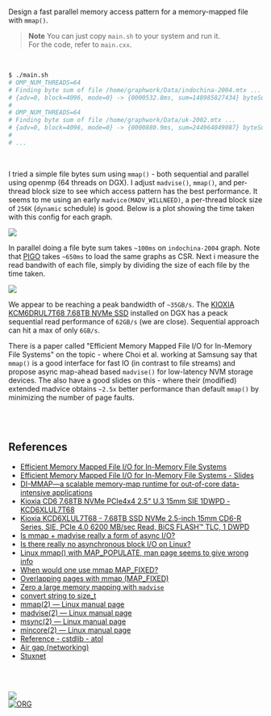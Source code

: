 Design a fast parallel memory access pattern for a memory-mapped file with `mmap()`.

> **Note**
> You can just copy `main.sh` to your system and run it. \
> For the code, refer to `main.cxx`.

<br>

```bash
$ ./main.sh
# OMP_NUM_THREADS=64
# Finding byte sum of file /home/graphwork/Data/indochina-2004.mtx ...
# {adv=0, block=4096, mode=0} -> {0000532.8ms, sum=148985827434} byteSum
#
# OMP_NUM_THREADS=64
# Finding byte sum of file /home/graphwork/Data/uk-2002.mtx ...
# {adv=0, block=4096, mode=0} -> {0000880.9ms, sum=244964049087} byteSum
#
# ...
```

<br>

I tried a simple file bytes sum using `mmap()` - both sequential and parallel using openmp (64 threads on DGX). I adjust `madvise()`, `mmap()`, and per-thread block size to see which access pattern has the best performance. It seems to me using an early `madvice(MADV_WILLNEED)`, a per-thread block size of `256K` (`dynamic` schedule) is good. Below is a plot showing the time taken with this config for each graph.

[![](https://i.imgur.com/7RTWQUE.png)][sheets]

In parallel doing a file byte sum takes `~100ms` on `indochina-2004` graph. Note that [PIGO] takes `~650ms` to load the same graphs as CSR. Next i measure the read bandwith of each file, simply by dividing the size of each file by the time taken.

[![](https://i.imgur.com/kv27toT.png)][sheets]

We appear to be reaching a peak bandwidth of `~35GB/s`. The [KIOXIA KCM6DRUL7T68 7.68TB NVMe SSD] installed on DGX has a peack sequential read performance of `62GB/s` (we are close). Sequential approach can hit a max of only `6GB/s`.

There is a paper called "Efficient Memory Mapped File I/O for In-Memory File Systems" on the topic - where Choi et al. working at Samsung say that `mmap()` is a good interface for fast IO (in contrast to file streams) and propose async map-ahead based `madvise()` for low-latency NVM storage devices. The also have a good slides on this - where their (modified) extended madvice obtains `~2.5x` better performance than default `mmap()` by minimizing the number of page faults.

<br>
<br>


## References

- [Efficient Memory Mapped File I/O for In-Memory File Systems](https://www.usenix.org/system/files/conference/hotstorage17/hotstorage17-paper-choi.pdf)
- [Efficient Memory Mapped File I/O for In-Memory File Systems - Slides](https://www.usenix.org/sites/default/files/conference/protected-files/hotstorage17_slides_choi.pdf)
- [DI-MMAP—a scalable memory-map runtime for out-of-core data-intensive applications](https://link.springer.com/article/10.1007/s10586-013-0309-0)
- [Kioxia CD6 7.68TB NVMe PCIe4x4 2.5" U.3 15mm SIE 1DWPD - KCD6XLUL7T68](https://smicro.eu/kioxia-cd6-7-68tb-nvmepcie4x4-2-5-15mm-sie-1dwpd-kcd6xlul7t68-1)
- [Kioxia KCD6XLUL7T68 - 7.68TB SSD NVMe 2.5-inch 15mm CD6-R Series, SIE, PCIe 4.0 6200 MB/sec Read, BiCS FLASH™ TLC, 1 DWPD](https://www.acmemicro.com/Product/17847/Kioxia-KCD6XLUL7T68---7-68TB-SSD-NVMe-2-5-inch-15mm-CD6-R-Series-SIE-PCIe-4-0-6200-MB-sec-Read-BiCS-FLASH-TLC-1-DWPD)
- [Is mmap + madvise really a form of async I/O?](https://stackoverflow.com/questions/31215250/is-mmap-madvise-really-a-form-of-async-i-o)
- [Is there really no asynchronous block I/O on Linux?](https://stackoverflow.com/questions/13407542/is-there-really-no-asynchronous-block-i-o-on-linux)
- [Linux mmap() with MAP_POPULATE, man page seems to give wrong info](https://stackoverflow.com/questions/23502361/linux-mmap-with-map-populate-man-page-seems-to-give-wrong-info)
- [When would one use mmap MAP_FIXED?](https://stackoverflow.com/questions/28575893/when-would-one-use-mmap-map-fixed)
- [Overlapping pages with mmap (MAP_FIXED)](https://stackoverflow.com/questions/14943990/overlapping-pages-with-mmap-map-fixed)
- [Zero a large memory mapping with `madvise`](https://stackoverflow.com/questions/18595123/zero-a-large-memory-mapping-with-madvise)
- [convert string to size_t](https://stackoverflow.com/questions/34043894/convert-string-to-size-t)
- [mmap(2) — Linux manual page](https://man7.org/linux/man-pages/man2/mmap.2.html)
- [madvise(2) — Linux manual page](https://man7.org/linux/man-pages/man2/madvise.2.html)
- [msync(2) — Linux manual page](https://man7.org/linux/man-pages/man2/msync.2.html)
- [mincore(2) — Linux manual page](https://man7.org/linux/man-pages/man2/mincore.2.html)
- [Reference - cstdlib - atol](https://cplusplus.com/reference/cstdlib/atol/)
- [Air gap (networking)](https://en.wikipedia.org/wiki/Air_gap_(networking))
- [Stuxnet](https://en.wikipedia.org/wiki/Stuxnet)

<br>
<br>


[![](https://img.youtube.com/vi/yqO7wVBTuLw/maxresdefault.jpg)](https://www.youtube.com/watch?v=yqO7wVBTuLw)<br>
[![ORG](https://img.shields.io/badge/org-puzzlef-green?logo=Org)](https://puzzlef.github.io)


[PIGO]: https://github.com/GT-TDAlab/PIGO
[KIOXIA KCM6DRUL7T68 7.68TB NVMe SSD]: https://www.acmemicro.com/Product/17847/Kioxia-KCD6XLUL7T68---7-68TB-SSD-NVMe-2-5-inch-15mm-CD6-R-Series-SIE-PCIe-4-0-6200-MB-sec-Read-BiCS-FLASH-TLC-1-DWPD
[sheets]: https://docs.google.com/spreadsheets/d/14EYpIVwZfwMRrm0vleclr0TzzDsUdQztbG6CMDQQg_Q/edit?usp=sharing
